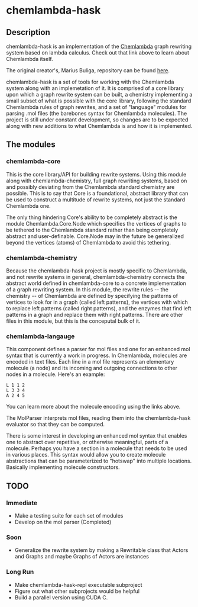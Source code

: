 # chemlambda-hask

## Description
chemlambda-hask is an implementation of the
[Chemlambda](https://chorasimilarity.github.io/chemlambda-gui/index.html)
graph rewriting system based on lambda calculus. Check out that link above to
learn about Chemlambda itself.

The original creator's, Marius Buliga, repository can be found
[here](https://github.com/chorasimilarity/chemlambda-gui).

chemlambda-hask is a set of tools for working with the Chemlambda system along
with an implemetation of it. It is comprised of a core library upon which a
graph rewrite system can be built, a chemistry implementing a small subset of
what is possible with the core library, following the standard Chemlambda rules
of graph rewrites, and a set of "language" modules for parsing .mol files (the
barebones syntax for Chemlambda molecules). The project is still under constant
development, so changes are to be expected along with new additions to what
Chemlambda is and how it is implemented.  

## The modules
### chemlambda-core
This is the core library/API for building rewrite systems. Using this module
along with chemlambda-chemistry, full graph rewriting systems, based on and
possibly deviating from the Chemlambda standard chemistry are possible. This is
to say that Core is a foundational, abstract library that can be used to construct
a multitude of rewrite systems, not just the standard Chemlambda one. 

The only thing hindering Core's ability to be completely abstract is the module
Chemlambda.Core.Node which specifies the vertices of graphs to be tethered to
the Chemlambda standard rather than being completely abstract and
user-definable. Core.Node may in the future be generalized beyond the vertices
(atoms) of Chemlambda to avoid this tethering. 

### chemlambda-chemistry
Because the chemlambda-hask project is mostly specific to Chemlambda, and not
rewrite systems in general, chemlambda-chemistry connects the abstract world
defined in chemlambda-core to a concrete implementation of a graph rewriting
system. In this module, the rewrite rules -- the chemistry -- of Chemlambda are
defined by specifying the patterns of vertices to look for in a graph (called
left patterns), the vertices with which to replace left patterns
(called right patterns), and the enzymes that find left patterns in a graph and
replace them with right patterns. There are other files in this module, but this
is the conceputal bulk of it.

### chemlambda-langauge
This component defines a parser for mol files and one for an enhanced mol syntax
that is currently a work in progress. In Chemlambda, molecules are encoded in text
files. Each line in a mol file represents an elementary molecule (a node) and its 
incoming and outgoing connections to other nodes in a molecule. Here's an example:

    L 1 1 2
    L 3 3 4
    A 2 4 5

You can learn more about the molecule encoding using the links above.

The MolParser interprets mol files, reading them into the chemlambda-hask evaluator
so that they can be computed.

There is some interest in developing an enhanced mol syntax that enables one to
abstract over repetitive, or otherwise meaningful, parts of a molecule. Perhaps you
have a section in a molecule that needs to be used in various places. This syntax
would allow you to create molecule abstractions that can be parameterized to "hotswap"
into multiple locations. Basically implementing molecule constructors. 


## TODO
### Immediate
- Make a testing suite for each set of modules
- Develop on the mol parser (Completed)

### Soon
- Generalize the rewrite system by making a Rewritable class that Actors and
  Graphs and maybe Graphs of Actors are instances

### Long Run
- Make chemlambda-hask-repl executable subproject
- Figure out what other subprojects would be helpful
- Build a parallel version using CUDA C.
